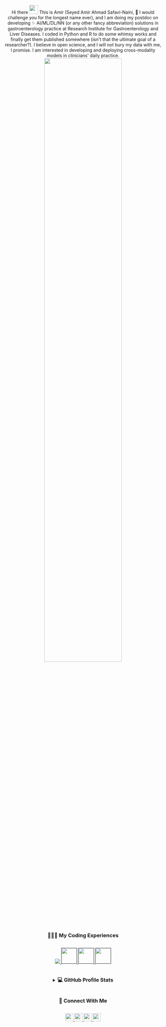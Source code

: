 <div align="center">
	
Hi there  <img src="https://media.giphy.com/media/hvRJCLFzcasrR4ia7z/giphy.gif" width="28"> This is Amir (Seyed Amir Ahmad Safavi-Naini, 👯 I would challenge you for the longest name ever), and I am doing my postdoc on developing ✨ AI/ML/DL/NN (or any other fancy abbreviation) solutions in gastroenterology practice at Research Institute for Gastroenterology and Liver Diseases. I coded in Python and R to do some whimsy works and finally get them published somewhere (isn't that the ultimate goal of a researcher?). I believe in open science, and I will not bury my data with me, I promise. I am interested in developing and deploying cross-modality models in clinicians' daily practice.
  <a href="https://amirsafavi.com/">
    <img src="https://res.cloudinary.com/dlqbikbis/image/upload/v1680359671/Untitled_2240_600_px_mkzflm.png" width="70%">
  </a>
<h3 style="display: inline-block">👨🏻‍💻 My Coding Experiences</h3>
<p align="center">
  <a href="">
    <img src="https://skillicons.dev/icons?i=py,r,pytorch,docker,vscode,bash,github,wordpress,regex,html,ai,ps,git " />
     <img src="https://res.cloudinary.com/dlqbikbis/image/upload/v1703433744/DICOM_lqcblx.png" height="50"/>
    <img src="https://res.cloudinary.com/dlqbikbis/image/upload/v1703433744/xnat-17-brand-logo-980_tdlnhv.png" height="50"/>
    <img src="https://res.cloudinary.com/dlqbikbis/image/upload/v1703433744/1_44fD_VXcqw2kDWublQLONw_qeivhc.jpg" height="50"/>
  </a>
</p>
<div style="text-align:center;">

</div>


<details> 
  <summary><h3 style="display: inline-block">💻 GitHub Profile Stats</h3></summary>
  <br/>
  <p align="center">
    <a href="https://github.com/anuraghazra/github-readme-stats"><img alt="Amir's Github Stats" src="https://github-readme-stats.vercel.app/api?username=sdamirsa&show_icons=true&count_private=true&theme=algolia" height="192px"/></a>
  &nbsp;
	  <img src="https://github-readme-stats.vercel.app/api/top-langs?username=sdamirsa&show_icons=true&locale=en&layout=compact&theme=algolia" alt="sdamirsa" height="192px"/>
  <br/>
  <b>Note:</b> Top languages is only a metric of the languages my public code consists of and doesn't reflect experience or skill level.
  </p>

</details>



<h3 style="display: inline-block">🤝 Connect With Me </h3>
<P align="center">
	<a href="https://orcid.org/0000-0001-9295-9283">
	  <img src="https://img.shields.io/badge/ORCID-0000--0001--9295--9283-green?logo=orcid" height="25"/>
	</a>
	<a href="https://scholar.google.com/citations?user=31FZ_ZwAAAAJ&hl=en">
	  <img src="https://img.shields.io/badge/Google%20Scholar-My%20Publication-lightblue?logo=googlescholar" height="25"/>
	</a>
	<a href="https://www.linkedin.com/in/am1rsafavi/">
	  <img src="https://img.shields.io/badge/LinkedIn-My%20network-blue?logo=linkedin" height="25"/>
	</a>
	<a href="https://amirsafavi.com/">
	  <img src="https://img.shields.io/badge/Website-amirsafavi.com-red" height="25"/>
	</a>
</P>

  </div>

</div>

